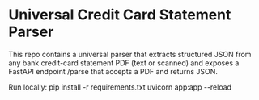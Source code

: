 # Universal Credit Card Statement Parser

This repo contains a universal parser that extracts structured JSON from any bank credit-card statement PDF (text or scanned) and exposes a FastAPI endpoint /parse that accepts a PDF and returns JSON.

Run locally:
pip install -r requirements.txt
uvicorn app:app --reload
